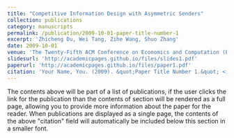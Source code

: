 ```yaml
---
title: "Competitive Information Design with Asymmetric Senders"
collection: publications
category: manuscripts
permalink: /publication/2009-10-01-paper-title-number-1
excerpt: 'Zhicheng Du, Wei Tang, Zihe Wang, Shuo Zhang'
date: 2009-10-01
venue: 'The Twenty-Fifth ACM Conference on Economics and Computation (EC24)'
slidesurl: 'http://academicpages.github.io/files/slides1.pdf'
paperurl: 'http://academicpages.github.io/files/paper1.pdf'
citation: 'Your Name, You. (2009). &quot;Paper Title Number 1.&quot; <i>Journal 1</i>. 1(1).'
---
```


The contents above will be part of a list of publications, if the user clicks the link for the publication than the contents of section will be rendered as a full page, allowing you to provide more information about the paper for the reader. When publications are displayed as a single page, the contents of the above "citation" field will automatically be included below this section in a smaller font.
